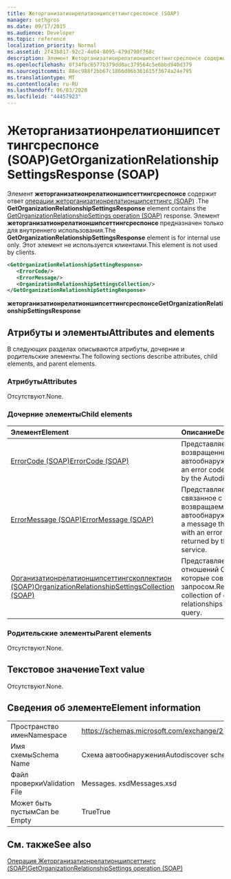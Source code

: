 ```yaml
---
title: Жеторганизатионрелатионшипсеттингсреспонсе (SOAP)
manager: sethgros
ms.date: 09/17/2015
ms.audience: Developer
ms.topic: reference
localization_priority: Normal
ms.assetid: 2f43b817-92c2-4e04-8095-479d790f768c
description: Элемент Жеторганизатионрелатионшипсеттингсреспонсе содержит ответ операции Жеторганизатионрелатионшипсеттингс (SOAP). Элемент Жеторганизатионрелатионшипсеттингсреспонсе предназначен только для внутреннего использования. Этот элемент не используется клиентами.
ms.openlocfilehash: 0f34fbc6577b379dd0ac379564c5e6bbd940d379
ms.sourcegitcommit: 88ec988f2bb67c1866d06b361615f3674a24e795
ms.translationtype: MT
ms.contentlocale: ru-RU
ms.lasthandoff: 06/03/2020
ms.locfileid: "44457923"
---
```

# <a name="getorganizationrelationshipsettingsresponse-soap"></a><span data-ttu-id="23e23-105">Жеторганизатионрелатионшипсеттингсреспонсе (SOAP)</span><span class="sxs-lookup"><span data-stu-id="23e23-105">GetOrganizationRelationshipSettingsResponse (SOAP)</span></span>

<span data-ttu-id="23e23-106">Элемент **жеторганизатионрелатионшипсеттингсреспонсе** содержит ответ [операции жеторганизатионрелатионшипсеттингс (SOAP)](getorganizationrelationshipsettings-operation-soap.md) .</span><span class="sxs-lookup"><span data-stu-id="23e23-106">The **GetOrganizationRelationshipSettingsResponse** element contains the [GetOrganizationRelationshipSettings operation (SOAP)](getorganizationrelationshipsettings-operation-soap.md) response.</span></span> <span data-ttu-id="23e23-107">Элемент **жеторганизатионрелатионшипсеттингсреспонсе** предназначен только для внутреннего использования.</span><span class="sxs-lookup"><span data-stu-id="23e23-107">The **GetOrganizationRelationshipSettingsResponse** element is for internal use only.</span></span> <span data-ttu-id="23e23-108">Этот элемент не используется клиентами.</span><span class="sxs-lookup"><span data-stu-id="23e23-108">This element is not used by clients.</span></span> 
  
```XML
<GetOrganizationRelationshipSettingResponse>
   <ErrorCode/>
   <ErrorMessage/>
   <OrganizationRelationshipSettingsCollection/>
</GetOrganizationRelationshipSettingResponse>
```

 <span data-ttu-id="23e23-109">**жеторганизатионрелатионшипсеттингсреспонсе**</span><span class="sxs-lookup"><span data-stu-id="23e23-109">**GetOrganizationRelationshipSettingsResponse**</span></span>
## <a name="attributes-and-elements"></a><span data-ttu-id="23e23-110">Атрибуты и элементы</span><span class="sxs-lookup"><span data-stu-id="23e23-110">Attributes and elements</span></span>

<span data-ttu-id="23e23-111">В следующих разделах описываются атрибуты, дочерние и родительские элементы.</span><span class="sxs-lookup"><span data-stu-id="23e23-111">The following sections describe attributes, child elements, and parent elements.</span></span>
  
### <a name="attributes"></a><span data-ttu-id="23e23-112">Атрибуты</span><span class="sxs-lookup"><span data-stu-id="23e23-112">Attributes</span></span>

<span data-ttu-id="23e23-113">Отсутствуют.</span><span class="sxs-lookup"><span data-stu-id="23e23-113">None.</span></span>
  
### <a name="child-elements"></a><span data-ttu-id="23e23-114">Дочерние элементы</span><span class="sxs-lookup"><span data-stu-id="23e23-114">Child elements</span></span>

|<span data-ttu-id="23e23-115">**Элемент**</span><span class="sxs-lookup"><span data-stu-id="23e23-115">**Element**</span></span>|<span data-ttu-id="23e23-116">**Описание**</span><span class="sxs-lookup"><span data-stu-id="23e23-116">**Description**</span></span>|
|:-----|:-----|
|[<span data-ttu-id="23e23-117">ErrorCode (SOAP)</span><span class="sxs-lookup"><span data-stu-id="23e23-117">ErrorCode (SOAP)</span></span>](errorcode-soap.md) <br/> |<span data-ttu-id="23e23-118">Представляет код ошибки, возвращенный службой автообнаружения.</span><span class="sxs-lookup"><span data-stu-id="23e23-118">Represents an error code that is returned by the Autodiscover service.</span></span>  <br/> |
|[<span data-ttu-id="23e23-119">ErrorMessage (SOAP)</span><span class="sxs-lookup"><span data-stu-id="23e23-119">ErrorMessage (SOAP)</span></span>](errormessage-soap.md) <br/> |<span data-ttu-id="23e23-120">Представляет сообщение, связанное с кодом ошибки, возвращаемым службой автообнаружения.</span><span class="sxs-lookup"><span data-stu-id="23e23-120">Represents a message that is associated with an error code that is returned by the Autodiscover service.</span></span>  <br/> |
|[<span data-ttu-id="23e23-121">Организатионрелатионшипсеттингсколлектион (SOAP)</span><span class="sxs-lookup"><span data-stu-id="23e23-121">OrganizationRelationshipSettingsCollection (SOAP)</span></span>](organizationrelationshipsettingscollection-soap.md) <br/> |<span data-ttu-id="23e23-122">Представляет коллекцию отношений Организации, которые совпадают с запросом.</span><span class="sxs-lookup"><span data-stu-id="23e23-122">Represents a collection of organization relationships that match the query.</span></span>  <br/> |
   
### <a name="parent-elements"></a><span data-ttu-id="23e23-123">Родительские элементы</span><span class="sxs-lookup"><span data-stu-id="23e23-123">Parent elements</span></span>

<span data-ttu-id="23e23-124">Отсутствуют.</span><span class="sxs-lookup"><span data-stu-id="23e23-124">None.</span></span>
  
## <a name="text-value"></a><span data-ttu-id="23e23-125">Текстовое значение</span><span class="sxs-lookup"><span data-stu-id="23e23-125">Text value</span></span>

<span data-ttu-id="23e23-126">Отсутствуют.</span><span class="sxs-lookup"><span data-stu-id="23e23-126">None.</span></span>
  
## <a name="element-information"></a><span data-ttu-id="23e23-127">Сведения об элементе</span><span class="sxs-lookup"><span data-stu-id="23e23-127">Element information</span></span>

|||
|:-----|:-----|
|<span data-ttu-id="23e23-128">Пространство имен</span><span class="sxs-lookup"><span data-stu-id="23e23-128">Namespace</span></span>  <br/> |https://schemas.microsoft.com/exchange/2010/Autodiscover  <br/> |
|<span data-ttu-id="23e23-129">Имя схемы</span><span class="sxs-lookup"><span data-stu-id="23e23-129">Schema Name</span></span>  <br/> |<span data-ttu-id="23e23-130">Схема автообнаружения</span><span class="sxs-lookup"><span data-stu-id="23e23-130">Autodiscover schema</span></span>  <br/> |
|<span data-ttu-id="23e23-131">Файл проверки</span><span class="sxs-lookup"><span data-stu-id="23e23-131">Validation File</span></span>  <br/> |<span data-ttu-id="23e23-132">Messages. xsd</span><span class="sxs-lookup"><span data-stu-id="23e23-132">Messages.xsd</span></span>  <br/> |
|<span data-ttu-id="23e23-133">Может быть пустым</span><span class="sxs-lookup"><span data-stu-id="23e23-133">Can be Empty</span></span>  <br/> |<span data-ttu-id="23e23-134">True</span><span class="sxs-lookup"><span data-stu-id="23e23-134">True</span></span>  <br/> |
   
## <a name="see-also"></a><span data-ttu-id="23e23-135">См. также</span><span class="sxs-lookup"><span data-stu-id="23e23-135">See also</span></span>



[<span data-ttu-id="23e23-136">Операция Жеторганизатионрелатионшипсеттингс (SOAP)</span><span class="sxs-lookup"><span data-stu-id="23e23-136">GetOrganizationRelationshipSettings operation (SOAP)</span></span>](getorganizationrelationshipsettings-operation-soap.md)

